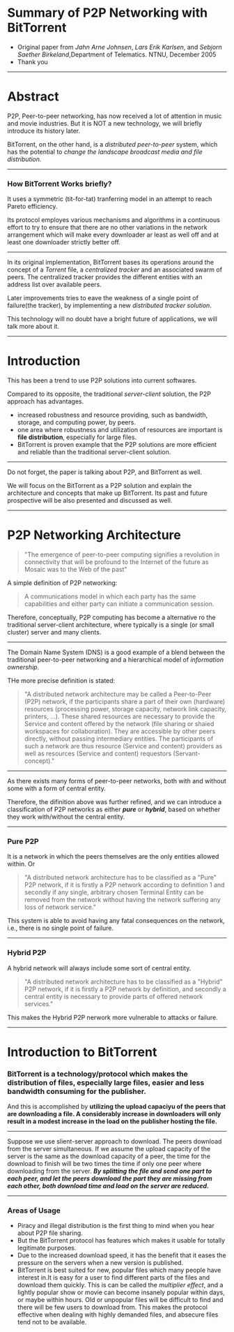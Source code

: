 Summary of P2P Networking with BitTorrent
===
- Original paper from *Jahn Arne Johnsen*, *Lars Erik Karlsen*, and *Sebjorn Saether Birkeland*,Department of Telematics. NTNU, December 2005
- Thank you

---
Abstract
===
P2P, Peer-to-peer networking, has now received a lot of attention in music and movie industries. But it is NOT a new technology, we will briefly introduce its history later.

BitTorrent, on the other hand, is a *distributed peer-to-peer* system, which has the potential to *change the landscape broadcast media and file distribution.*

---
### How BitTorrent Works briefly?
It uses a symmetric (tit-for-tat) tranferring model in an attempt to reach Pareto efficiency.

Its protocol employes various mechanisms and algorithms in a continuous effort to try to ensure that there are no other variations in the network arrangement which will make every downloader ar least as well off and at least one downloader strictly better off.

---
In its original implementation, BitTorrent bases its operations around the concept of a *Torrent* file, a *centralized tracker* and an associated swarm of peers. The centralized tracker provides the different entities with an address list over available peers. 

Later improvements tries to eave the weakness of a single point of failure(the tracker), by implementing a new *distributed tracker solution*.

This technology will no doubt have a bright future of applications, we will talk more about it.

---
Introduction
===
This has been a trend to use P2P solutions into current softwares.

Compared to its opposite, the traditional *server-client* solution, the P2P approach has advantages.

- increased robustness and resource providing, such as bandwidth, storage, and computing power, by peers.
- one area where robustness and utilization of resources are important is **file distribution**, especially for large files.
- BitTorrent is proven example that the P2P solutions are more efficient and reliable than the traditional server-client solution.

---
Do not forget, the paper is talking about P2P, and BitTorrent as well. 

We will focus on the BitTorrent as a P2P solution and explain the architecture and concepts that make up BitTorrent. Its past and future prospective will be also presented and discussed as well.

---
P2P Networking Architecture
===
> "The emergence of peer-to-peer computing signifies a revolution in connectivity that will be profound to the Internet of the future as Mosaic was to the Web of the past"

A simple definition of P2P networking:
> A communications model in which each party has the same capabilities and either party can initiate a communication session.

Therefore, conceptually, P2P computing has become a alternative ro the traditional server-client architecture, where typically is a single (or small cluster) server and many clients.

---
The Domain Name System (DNS) is a good example of a blend between the traditional peer-to-peer networking and a hierarchical model of *information ownership*.

THe more precise definition is stated:
>"A distributed network architecture may be called a Peer-to-Peer (P2P) network, if the participants share a part of their own (hardware) resources (processing power, storage capacity, network link capacity, printers, ...). These shared resources are necessary to provide the Service and content offered by the network (file sharing or shaied workspaces for collaboration). They are accessible by other peers directly, without passing intermediary entities. The participants of such a network are thus resource (Service and content) providers as well as resources (Service and content) requestors (Servant-concept)."

---
As there exists many forms of peer-to-peer networks, both with and without some with a form of central entity. 

Therefore, the difinition above was further refined, and we can introduce a classification of P2P networks as either ***pure*** or ***hybrid***, based on whether they work with/without the central entity.

---
### Pure P2P
It is a network in which the peers themselves are the only entities allowed within. Or
> "A distributed network architecture has to be classified as a "Pure" P2P network, if it is firstly a P2P network according to definition 1 and secondly if any single, arbitrary chosen Terminal Entity can be removed from the network without having the network suffering any loss of network service."

This system is able to avoid having any fatal consequences on the network, i.e., there is no single point of failure.

---
### Hybrid P2P
A hybrid network will always include some sort of central entity.
> "A distributed network architecture has to be classified as a "Hybrid" P2P network, if it is firstly a P2P network by definition, and secondly a central entity is necessary to provide parts of offered network services."

This makes the Hybrid P2P nerwork more vulnerable to attacks or failure.

---
Introduction to BitTorrent
===
### BitTorrent is a technology/protocol which makes the distribution of files, especially large files, easier and less bandwidth consuming for the publisher.

And this is accomplished by **utilizing the upload capaciyu of the peers that are downloading a file. A considerably increase in downloaders will only result in a modest increase in the load on the publisher hosting the file.**

---
Suppose we use slient-server approach to download. The peers download from the server simultaneous. If we assume the upload capacity of the server is the same as the download capacity of a peer, the time for the download to finish will be two times the time if only one peer where downloading from the server. ***By splitting the file and send one part to each peer, and let the peers download the part they are missing from each other, both download time and load on the server are reduced.***

---
### Areas of Usage
- Piracy and illegal distribution is the first thing to mind when you hear about P2P file sharing.
- But the BitTorrent protocol has features which makes it usable for totally legitimate purposes.
- Due to the increased download speed, it has the benefit that it eases the pressure on the servers when a new version is published.
- BitTorrent is best suited for new, popular files which many people have interest in.It is easy for a user to find different parts of the files and download them quickly. This is can be called the *multiplier effect*, and a lightly popular show or movie can become insanely popular within days, or maybe within hours. Old or unpopular files will be difficult to find and there will be few users to download from. This makes the protocol effective when dealing with highly demanded files, and absecure files tend not to be available.